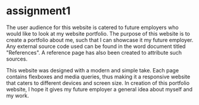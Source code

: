 # assignment1
The user audience for this website is catered to future employers who would like to look at my website portfolio. The purpose of this website is to create a portfolio about me, such that I can showcase it my future employer. Any external source code used can be found in the word document titled "References". A reference page has also been created to attribute such sources.

This website was designed with a modern and simple take. Each page contains flexboxes and media queries, thus making it a responsive website that caters to different devices and screen size. In creation of this portfolio website, I hope it gives my future employer a general idea about myself and my work.